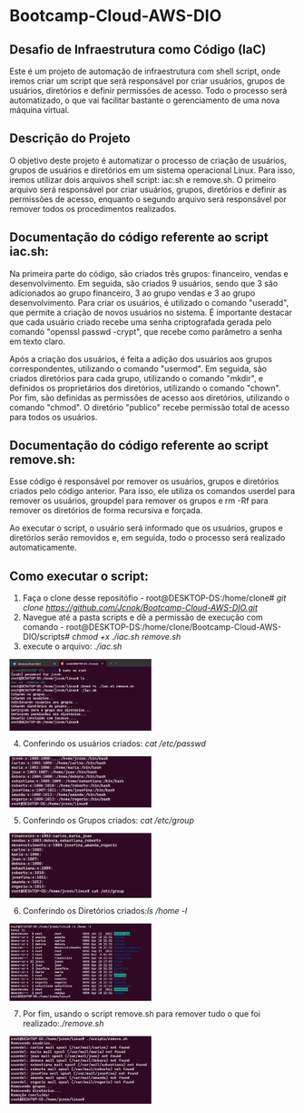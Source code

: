 # Bootcamp-Cloud-AWS-DIO

## Desafio de Infraestrutura como Código (IaC)

Este é um projeto de automação de infraestrutura com shell script, onde iremos criar um script que será responsável por criar usuários, grupos de usuários, diretórios e definir permissões de acesso. Todo o processo será automatizado, o que vai facilitar bastante o gerenciamento de uma nova máquina virtual.

## Descrição do Projeto

O objetivo deste projeto é automatizar o processo de criação de usuários, grupos de usuários e diretórios em um sistema operacional Linux. Para isso, iremos utilizar dois arquivos shell script: iac.sh e remove.sh. O primeiro arquivo será responsável por criar usuários, grupos, diretórios e definir as permissões de acesso, enquanto o segundo arquivo será responsável por remover todos os procedimentos realizados.

## Documentação do código referente ao script iac.sh:

Na primeira parte do código, são criados três grupos: financeiro, vendas e desenvolvimento. Em seguida, são criados 9 usuários, sendo que 3 são adicionados ao grupo financeiro, 3 ao grupo vendas e 3 ao grupo desenvolvimento. Para criar os usuários, é utilizado o comando "useradd", que permite a criação de novos usuários no sistema. É importante destacar que cada usuário criado recebe uma senha criptografada gerada pelo comando "openssl passwd -crypt", que recebe como parâmetro a senha em texto claro.

Após a criação dos usuários, é feita a adição dos usuários aos grupos correspondentes, utilizando o comando "usermod". Em seguida, são criados diretórios para cada grupo, utilizando o comando "mkdir", e definidos os proprietários dos diretórios, utilizando o comando "chown". Por fim, são definidas as permissões de acesso aos diretórios, utilizando o comando "chmod". O diretório "publico" recebe permissão total de acesso para todos os usuários.

## Documentação do código referente ao script remove.sh:

Esse código é responsável por remover os usuários, grupos e diretórios criados pelo código anterior. Para isso, ele utiliza os comandos userdel para remover os usuários, groupdel para remover os grupos e rm -Rf para remover os diretórios de forma recursiva e forçada.

Ao executar o script, o usuário será informado que os usuários, grupos e diretórios serão removidos e, em seguida, todo o processo será realizado automaticamente.

## Como executar o script:

1. Faça o clone desse repositófio -  root@DESKTOP-DS:/home/clone# _git clone https://github.com/Jcnok/Bootcamp-Cloud-AWS-DIO.git_
2. Navegue até a pasta scripts e dê a permissão de execução com comando - root@DESKTOP-DS:/home/clone/Bootcamp-Cloud-AWS-DIO/scripts# _chmod +x ./iac.sh remove.sh_
3. execute o arquivo: _./iac.sh_

<img src="./images/create.png" align='center' alt="drawing" width="250" heigth="250"/>

4. Conferindo os usuários criados:  _cat /etc/passwd_

<img src="./images/users_check.png" align='center' alt="drawing" width="250" heigth="250"/>

5. Conferindo os Grupos criados:  _cat /etc/group_

<img src="./images/group_check.png" align='center' alt="drawing" width="250" heigth="250"/>

6. Conferindo os Diretórios criados:_ls /home -l_

<img src="./images/dir_check.png" align='center' alt="drawing" width="250" heigth="250"/>

7. Por fim, usando o script remove.sh para remover tudo o que foi realizado:_./remove.sh_

<img src="./images/remove_all.png" align='center' alt="drawing" width="250" heigth="250"/>